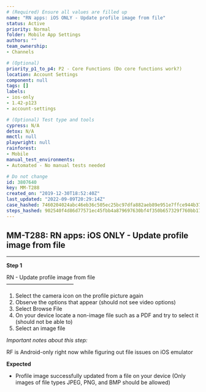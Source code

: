 ```yaml
---
# (Required) Ensure all values are filled up
name: "RN apps: iOS ONLY - Update profile image from file"
status: Active
priority: Normal
folder: Mobile App Settings
authors: ""
team_ownership: 
- Channels

# (Optional)
priority_p1_to_p4: P2 - Core Functions (Do core functions work?)
location: Account Settings
component: null
tags: []
labels: 
- ios-only
- 1.42-p123
- account-settings

# (Optional) Test type and tools
cypress: N/A
detox: N/A
mmctl: null
playwright: null
rainforest: 
- Mobile
manual_test_environments: 
- Automated - No manual tests needed

# Do not change
id: 3807640
key: MM-T288
created_on: "2019-12-30T18:52:40Z"
last_updated: "2022-09-09T20:29:14Z"
case_hashed: 7460204024abc46eb36c505ec25bc97dfa882aeb89e951e7ffce944b37be45f2fe993f10de823f0e95f87d0e6e9b163d
steps_hashed: 902540f4d86d77571ec45fbb4a879697630bf4f350b657329f760bb171abe4e9f6cc3a7427f95b22495572875ea2703a
---
```


<!-- (Auto-generated) Based on frontmatter's "key" and "name" -->

## MM-T288: RN apps: iOS ONLY - Update profile image from file

---

**Step 1**

RN - Update profile image from file\
–––––––––––––––––––––––––

1. Select the camera icon on the profile picture again
2. Observe the options that appear (should not see video options)
3. Select Browse File
4. On your device locate a non-image file such as a PDF and try to select it (should not be able to)
5. Select an image file

_Important notes about this step:_

RF is Android-only right now while figuring out file issues on iOS emulator

**Expected**

- Profile image successfully updated from a file on your device (Only images of file types JPEG, PNG, and BMP should be allowed)
